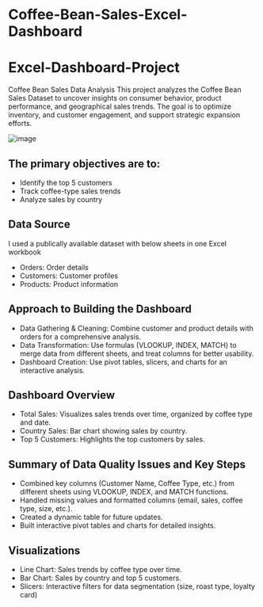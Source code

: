 # Coffee-Bean-Sales-Excel-Dashboard

# Excel-Dashboard-Project

Coffee Bean Sales Data Analysis
This project analyzes the Coffee Bean Sales Dataset to uncover insights on consumer behavior, product performance, and geographical sales trends. The goal is to optimize inventory, and customer engagement, and support strategic expansion efforts.

![image](https://github.com/user-attachments/assets/dd295fbe-060e-46b1-92a8-855bed2cdf04)



## The primary objectives are to:
- Identify the top 5 customers
- Track coffee-type sales trends
- Analyze sales by country

## Data Source
I used a publically available dataset with below sheets in one Excel workbook
- Orders: Order details
- Customers: Customer profiles
- Products: Product information

## Approach to Building the Dashboard
- Data Gathering & Cleaning: Combine customer and product details with orders for a comprehensive analysis.
- Data Transformation: Use formulas (VLOOKUP, INDEX, MATCH) to merge data from different sheets, and treat columns for better usability.
- Dashboard Creation: Use pivot tables, slicers, and charts for an interactive analysis.
## Dashboard Overview
- Total Sales: Visualizes sales trends over time, organized by coffee type and date.
- Country Sales: Bar chart showing sales by country.
- Top 5 Customers: Highlights the top customers by sales.
## Summary of Data Quality Issues and Key Steps
- Combined key columns (Customer Name, Coffee Type, etc.) from different sheets using VLOOKUP, INDEX, and MATCH functions.
- Handled missing values and formatted columns (email, sales, coffee type, size, etc.).
- Created a dynamic table for future updates.
- Built interactive pivot tables and charts for detailed insights.
## Visualizations
- Line Chart: Sales trends by coffee type over time.
- Bar Chart: Sales by country and top 5 customers.
- Slicers: Interactive filters for data segmentation (size, roast type, loyalty card)
